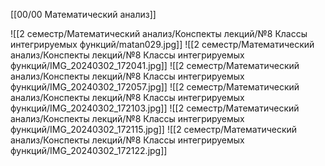 [[00/00 Математический анализ]]

![[2 семестр/Математический анализ/Конспекты лекций/№8 Классы интегрируемых функций/matan029.jpg]]
![[2 семестр/Математический анализ/Конспекты лекций/№8 Классы интегрируемых функций/IMG_20240302_172041.jpg]]
![[2 семестр/Математический анализ/Конспекты лекций/№8 Классы интегрируемых функций/IMG_20240302_172057.jpg]]
![[2 семестр/Математический анализ/Конспекты лекций/№8 Классы интегрируемых функций/IMG_20240302_172103.jpg]]
![[2 семестр/Математический анализ/Конспекты лекций/№8 Классы интегрируемых функций/IMG_20240302_172115.jpg]]
![[2 семестр/Математический анализ/Конспекты лекций/№8 Классы интегрируемых функций/IMG_20240302_172122.jpg]]
